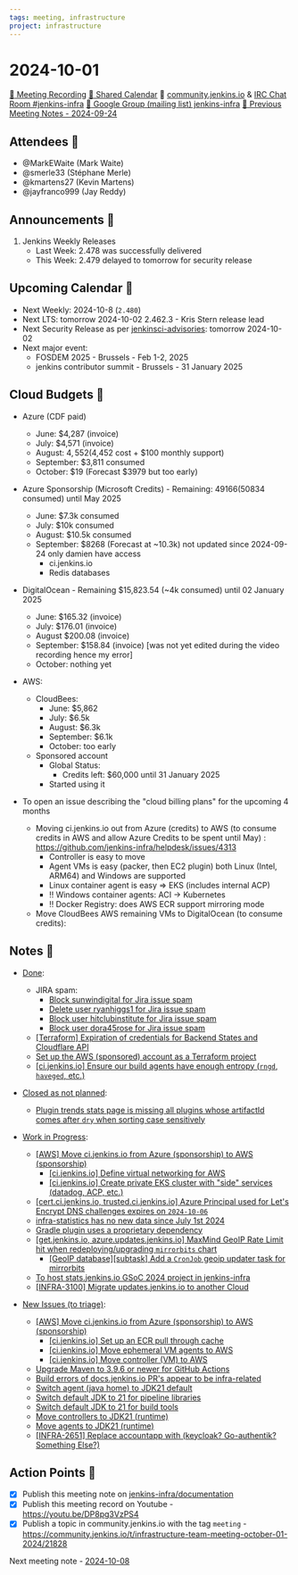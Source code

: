 ```yaml
---
tags: meeting, infrastructure
project: infrastructure
---
```

<!-- markdownlint-disable MD026-->

# 2024-10-01

[:movie_camera: Meeting Recording](https://www.youtube.com/watch?v=e-R96EACWPM)
[:calendar: Shared Calendar](https://jenkins.io/event-calendar/)
:speech_balloon: [community.jenkins.io](https://community.jenkins.io/tags/c/contributing/infra/5/meeting) & [IRC Chat Room #jenkins-infra](https://jenkins.io/chat/#jenkins-infra)
[:email: Google Group (mailing list) jenkins-infra](https://groups.google.com/g/jenkins-infra)
[🧠 Previous Meeting Notes - 2024-09-24](https://github.com/jenkins-infra/documentation/blob/main/meetings/2024-09-24.md)

## Attendees 👥

* @MarkEWaite (Mark Waite)
* @smerle33 (Stéphane Merle)
* @kmartens27 (Kevin Martens)
* @jayfranco999 (Jay Reddy)

## Announcements :loudspeaker:

1. Jenkins Weekly Releases
    * Last Week: 2.478 was successfully delivered
    * This Week: 2.479 delayed to tomorrow for security release 

## Upcoming Calendar 📆

* Next Weekly: 2024-10-8 (`2.480`)
* Next LTS: tomorrow 2024-10-02 2.462.3 - Kris Stern release lead
* Next Security Release as per [jenkinsci-advisories](https://groups.google.com/g/jenkinsci-advisories): tomorrow 2024-10-02
* Next major event: 
    * FOSDEM 2025 - Brussels - Feb 1-2, 2025
    * jenkins contributor summit - Brussels - 31 January 2025

## Cloud Budgets 🤑

* Azure (CDF paid)
    * June:  $4,287 (invoice)
    * July:  $4,571 (invoice)
    * August: $4,552 ($4,452 cost + $100 monthly support)
    * September: $3,811 consumed
    * October: $19 (Forecast $3979 but too early)

* Azure Sponsorship (Microsoft Credits) - Remaining: $49166 ($50834 consumed) until May 2025
    * June: $7.3k consumed
    * July: $10k consumed
    * August: $10.5k consumed
    * September: $8268 (Forecast at ~10.3k) not updated since 2024-09-24 only damien have access
        * ci.jenkins.io
        * Redis databases

* DigitalOcean - Remaining $15,823.54 (~4k consumed) until 02 January 2025
    * June: $165.32 (invoice)
    * July: $176.01 (invoice)
    * August $200.08 (invoice)
    * September: $158.84 (invoice) [was not yet edited during the video recording hence my error]
    * October: nothing yet

* AWS:
    * CloudBees:
        * June: $5,862
        * July: $6.5k
        * August: $6.3k
        * September: $6.1k
        * October: too early
    * Sponsored account
        * Global Status:
            * Credits left: $60,000 until 31 January 2025
        * Started using it

* To open an issue describing the "cloud billing plans" for the upcoming 4 months
    * Moving ci.jenkins.io out from Azure (credits) to AWS (to consume credits in AWS and allow Azure Credits to be spent until May) : https://github.com/jenkins-infra/helpdesk/issues/4313
        * Controller is easy to move
        * Agent VMs is easy (packer, then EC2 plugin) both Linux (Intel, ARM64) and Windows are supported
        * Linux container agent is easy => EKS (includes internal ACP)
        * !! Windows container agents: ACI -> Kubernetes
        * !! Docker Registry: does AWS ECR support mirroring mode
    * Move CloudBees AWS remaining VMs to DigitalOcean (to consume credits): 


## Notes :book:

* [Done](https://github.com/jenkins-infra/helpdesk/milestone/129?closed=1):
  * JIRA spam:
      * [Block sunwindigital for Jira issue spam](https://github.com/jenkins-infra/helpdesk/issues/4324)
      * [Delete user ryanhiggs1 for Jira issue spam](https://github.com/jenkins-infra/helpdesk/issues/4308)
      * [Block user hitclubinstitute for Jira issue spam](https://github.com/jenkins-infra/helpdesk/issues/4303)
      * [Block user dora45rose for Jira issue spam](https://github.com/jenkins-infra/helpdesk/issues/4302)
  * [[Terraform] Expiration of credentials for Backend States and Cloudflare API](https://github.com/jenkins-infra/helpdesk/issues/4300)
  * [Set up the AWS (sponsored) account as a Terraform project](https://github.com/jenkins-infra/helpdesk/issues/4314)
  * [[ci.jenkins.io] Ensure our build agents have enough entropy (`rngd`, `haveged`, etc.)](https://github.com/jenkins-infra/helpdesk/issues/4281)

* [Closed as not planned](https://github.com/jenkins-infra/helpdesk/milestone/129?closed=1):

  * [Plugin trends stats page is missing all plugins whose artifactId comes after `dry` when sorting case sensitively](https://github.com/jenkins-infra/helpdesk/issues/4309)

* [Work in Progress](https://github.com/jenkins-infra/helpdesk/milestone/129):

  * [[AWS] Move ci.jenkins.io from Azure (sponsorship) to AWS (sponsorship)](https://github.com/jenkins-infra/helpdesk/issues/4313)
      * [[ci.jenkins.io] Define virtual networking for AWS](https://github.com/jenkins-infra/helpdesk/issues/4320)
      * [[ci.jenkins.io] Create private EKS cluster with "side" services (datadog, ACP, etc.)](https://github.com/jenkins-infra/helpdesk/issues/4319)
  * [[cert.ci.jenkins.io, trusted.ci.jenkins.io] Azure Principal used for Let's Encrypt DNS challenges expires on `2024-10-06`](https://github.com/jenkins-infra/helpdesk/issues/4301)
  * [infra-statistics has no new data since July 1st 2024](https://github.com/jenkins-infra/helpdesk/issues/4285)
  * [Gradle plugin uses a proprietary dependency](https://github.com/jenkins-infra/helpdesk/issues/4263)
  * [[get.jenkins.io, azure.updates.jenkins.io] MaxMind GeoIP Rate Limit hit when redeploying/upgrading `mirrorbits` chart](https://github.com/jenkins-infra/helpdesk/issues/4240)
      * [[GeoIP database][subtask] Add a `CronJob` geoip updater task for mirrorbits](https://github.com/jenkins-infra/helpdesk/issues/4278)
  * [To host stats.jenkins.io GSoC 2024 project in jenkins-infra](https://github.com/jenkins-infra/helpdesk/issues/4132)
  * [[INFRA-3100] Migrate updates.jenkins.io to another Cloud](https://github.com/jenkins-infra/helpdesk/issues/2649)

* [New Issues (to triage)](https://github.com/jenkins-infra/helpdesk/milestone/130):

  * [[AWS] Move ci.jenkins.io from Azure (sponsorship) to AWS (sponsorship)](https://github.com/jenkins-infra/helpdesk/issues/4313)
      * [[ci.jenkins.io] Set up an ECR pull through cache](https://github.com/jenkins-infra/helpdesk/issues/4321)
      * [[ci.jenkins.io] Move ephemeral VM agents to AWS](https://github.com/jenkins-infra/helpdesk/issues/4316)
      * [[ci.jenkins.io] Move controller (VM) to AWS](https://github.com/jenkins-infra/helpdesk/issues/4315)
  * [Upgrade Maven to 3.9.6 or newer for GitHub Actions](https://github.com/jenkins-infra/helpdesk/issues/4310)
  * [Build errors of docs.jenkins.io PR's appear to be infra-related](https://github.com/jenkins-infra/helpdesk/issues/4307)
  * [Switch agent (java home) to JDK21 default](https://github.com/jenkins-infra/helpdesk/issues/4127)
  * [Switch default JDK to 21 for pipeline libraries](https://github.com/jenkins-infra/helpdesk/issues/4126)
  * [Switch default JDK to 21 for build tools](https://github.com/jenkins-infra/helpdesk/issues/4125)
  * [Move controllers to JDK21 (runtime)](https://github.com/jenkins-infra/helpdesk/issues/4123)
  * [Move agents to JDK21 (runtime)](https://github.com/jenkins-infra/helpdesk/issues/4121)
  * [[INFRA-2651] Replace accountapp with (keycloak? Go-authentik? Something Else?)](https://github.com/jenkins-infra/helpdesk/issues/2232)


## Action Points :muscle:

<!-- How To: https://github.com/jenkins-infra/runbooks/tree/main/meetings -->
* [x] Publish this meeting note on [jenkins-infra/documentation](https://github.com/jenkins-infra/documentation) 
* [x] Publish this meeting record on Youtube - https://youtu.be/DP8pg3VzPS4
* [x] Publish a topic in community.jenkins.io with the tag `meeting` - https://community.jenkins.io/t/infrastructure-team-meeting-october-01-2024/21828

Next meeting note - [2024-10-08](https://github.com/jenkins-infra/documentation/blob/main/meetings/2024-10-08.md) 